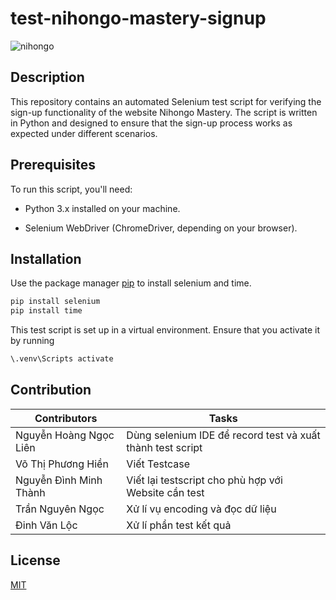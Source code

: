 # test-nihongo-mastery-signup

![nihongo](https://github.com/user-attachments/assets/1046b8d4-e05d-4c62-a5b4-5222164b87ba)

## Description
This repository contains an automated Selenium test script for verifying the sign-up functionality of the website Nihongo Mastery. The script is written in Python and designed to ensure that the sign-up process works as expected under different scenarios.

## Prerequisites

To run this script, you'll need:

* Python 3.x installed on your machine.

* Selenium WebDriver (ChromeDriver, depending on your browser).

## Installation

Use the package manager [pip](https://pip.pypa.io/en/stable/) to install selenium and time.

```bash
pip install selenium
pip install time
```
This test script is set up in a virtual environment. Ensure that you activate it by running
```bash 
\.venv\Scripts activate
```

## Contribution

Contributors | Tasks
--- | ---
Nguyễn Hoàng Ngọc Liên  |  Dùng selenium IDE để record test và xuất thành test script
Võ Thị Phương Hiền  |  Viết Testcase
Nguyễn Đình Minh Thành  |  Viết lại testscript cho phù hợp với Website cần test
Trần Nguyên Ngọc  |  Xử lí vụ encoding và đọc dữ liệu
Đinh Văn Lộc  |  Xử lí phần test kết quả

## License

[MIT](https://choosealicense.com/licenses/mit/)
